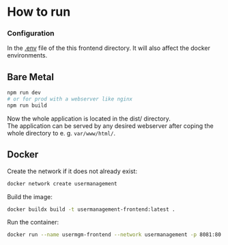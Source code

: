 # How to run

### Configuration

In the [.env](.env) file of the this frontend directory. It will also affect the docker environments.

## Bare Metal

```bash
npm run dev
# or for prod with a webserver like nginx
npm run build
```

Now the whole application is located in the dist/ directory.<br>
The application can be served by any desired webserver after coping the whole directory to e. g. `var/www/html/`.

## Docker

Create the network if it does not already exist:

```bash
docker network create usermanagement
```

Build the image:

```bash
docker buildx build -t usermanagement-frontend:latest .
```

Run the container:

```bash
docker run --name usermgm-frontend --network usermanagement -p 8081:80 -d usermanagement-frontend
```
